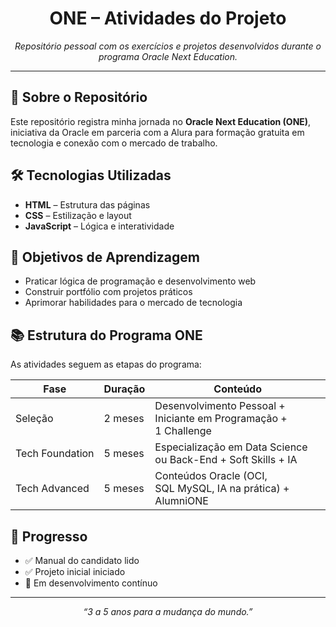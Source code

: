 <!-- README.md (HTML) -->

<h1 align="center">ONE – Atividades do Projeto</h1>
<p align="center"><em>Repositório pessoal com os exercícios e projetos desenvolvidos durante o programa Oracle Next Education.</em></p>

<hr>

<h2>📘 Sobre o Repositório</h2>
<p>
  Este repositório registra minha jornada no <strong>Oracle Next Education (ONE)</strong>, iniciativa da Oracle em parceria com a Alura para formação gratuita em tecnologia e conexão com o mercado de trabalho.
</p>

<h2>🛠️ Tecnologias Utilizadas</h2>
<ul>
  <li><strong>HTML</strong> – Estrutura das páginas</li>
  <li><strong>CSS</strong> – Estilização e layout</li>
  <li><strong>JavaScript</strong> – Lógica e interatividade</li>
</ul>



<h2>🎯 Objetivos de Aprendizagem</h2>
<ul>
  <li>Praticar lógica de programação e desenvolvimento web</li>
  <li>Construir portfólio com projetos práticos</li>
  <li>Aprimorar habilidades para o mercado de tecnologia</li>
</ul>

<h2>📚 Estrutura do Programa ONE</h2>
<p>As atividades seguem as etapas do programa:</p>
<table>
  <thead>
    <tr>
      <th>Fase</th>
      <th>Duração</th>
      <th>Conteúdo</th>
    </tr>
  </thead>
  <tbody>
    <tr>
      <td>Seleção</td>
      <td>2&nbsp;meses</td>
      <td>Desenvolvimento&nbsp;Pessoal + Iniciante em Programação + 1&nbsp;Challenge</td>
    </tr>
    <tr>
      <td>Tech&nbsp;Foundation</td>
      <td>5&nbsp;meses</td>
      <td>Especialização em Data&nbsp;Science ou Back-End + Soft&nbsp;Skills + IA</td>
    </tr>
    <tr>
      <td>Tech&nbsp;Advanced</td>
      <td>5&nbsp;meses</td>
      <td>Conteúdos Oracle (OCI, SQL&nbsp;MySQL, IA na prática) + AlumniONE</td>
    </tr>
  </tbody>
</table>

<h2>📝 Progresso</h2>
<ul>
  <li>✅ Manual do candidato lido</li>
  <li>✅ Projeto inicial iniciado</li>
  <li>🔄 Em desenvolvimento contínuo</li>
</ul>

<hr>

<p align="center"><em>“3 a 5 anos para a mudança do mundo.”</em></p>
